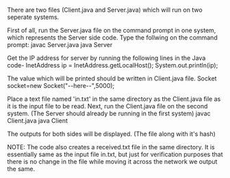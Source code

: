 There are two files (Client.java and Server.java) which will run on two seperate systems. 

First of all, run the Server.java file on the command prompt in one system, which represents the Server side code.
Type the follwing on the command prompt:
javac Server.java
java Server

Get the IP address for server by running the following lines in the Java code-
InetAddress ip = InetAddress.getLocalHost();
System.out.println(ip);

The value which will be printed should be written in Client.java file. 
Socket socket=new Socket("--here--",5000);

Place a text file named 'in.txt' in the same directory as the Client.java file as it is the input file to be read. 
Next, run the Client.java file on the second system. (The Server should already be running in the first system)
javac Client.java
java Client

The outputs for both sides will be displayed. (The file along with it's hash)

NOTE: The code also creates a received.txt file in the same directory. It is essentially same as the input file in.txt, but just for verification purposes that there is no change in the file while moving it across the network we output the same. 

